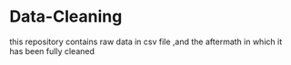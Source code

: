 # Data-Cleaning
this repository contains raw data in csv  file ,and the aftermath in which it has been fully cleaned 
